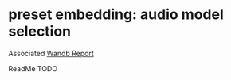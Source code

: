 # preset embedding: audio model selection

Associated [Wandb Report]([url](https://wandb.ai/pcmbs/preset-embedding_audio-model-selection/reports/Preset-Embedding-Audio-Model-Selection--Vmlldzo1MDYxNDUy)https://wandb.ai/pcmbs/preset-embedding_audio-model-selection/reports/Preset-Embedding-Audio-Model-Selection--Vmlldzo1MDYxNDUy)

ReadMe TODO
